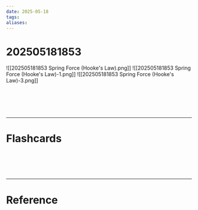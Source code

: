 ```yaml
---
date: 2025-05-18
tags: 
aliases:
---
```

# 202505181853
![[202505181853 Spring Force (Hooke's Law).png]]
![[202505181853 Spring Force (Hooke's Law)-1.png]]
![[202505181853 Spring Force (Hooke's Law)-3.png]]


# ‌
---
# Flashcards


# ‌
---
# Reference
